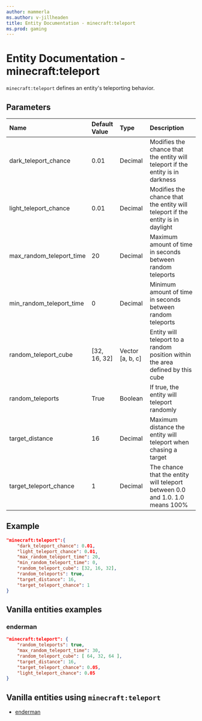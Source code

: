 ```yaml
---
author: mammerla
ms.author: v-jillheaden
title: Entity Documentation - minecraft:teleport
ms.prod: gaming
---
```


# Entity Documentation - minecraft:teleport

`minecraft:teleport` defines an entity's teleporting behavior.

## Parameters

|Name |Default Value  |Type  |Description  |
|:----------|:----------|:----------|:----------|
| dark_teleport_chance| 0.01| Decimal| Modifies the chance that the entity will teleport if the entity is in darkness |
| light_teleport_chance| 0.01| Decimal| Modifies the chance that the entity will teleport if the entity is in daylight |
| max_random_teleport_time| 20| Decimal| Maximum amount of time in seconds between random teleports |
| min_random_teleport_time| 0| Decimal| Minimum amount of time in seconds between random teleports |
| random_teleport_cube| [32, 16, 32]| Vector [a, b, c]| Entity will teleport to a random position within the area defined by this cube |
| random_teleports| True| Boolean| If true, the entity will teleport randomly |
| target_distance| 16| Decimal| Maximum distance the entity will teleport when chasing a target |
| target_teleport_chance| 1| Decimal| The chance that the entity will teleport between 0.0 and 1.0. 1.0 means 100% |

## Example

```json
"minecraft:teleport":{
    "dark_teleport_chance": 0.01,
    "light_teleport_chance": 0.01,
    "max_random_teleport_time": 20,
    "min_random_teleport_time": 0,
    "random_teleport_cube": [32, 16, 32],
    "random_teleports": true,
    "target_distance": 16,
    "target_teleport_chance": 1
}
```

## Vanilla entities examples

### enderman

```json
"minecraft:teleport": {
    "random_teleports": true,
    "max_random_teleport_time": 30,
    "random_teleport_cube": [ 64, 32, 64 ],
    "target_distance": 16,
    "target_teleport_chance": 0.05,
    "light_teleport_chance": 0.05
}
```

## Vanilla entities using `minecraft:teleport`

- [enderman](../../../../Source/VanillaBehaviorPack_Snippets/entities/enderman.md)